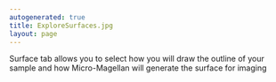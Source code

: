 ```yaml
---
autogenerated: true
title: ExploreSurfaces.jpg
layout: page
---
```


Surface tab allows you to select how you will draw the outline of your
sample and how Micro-Magellan will generate the surface for imaging

